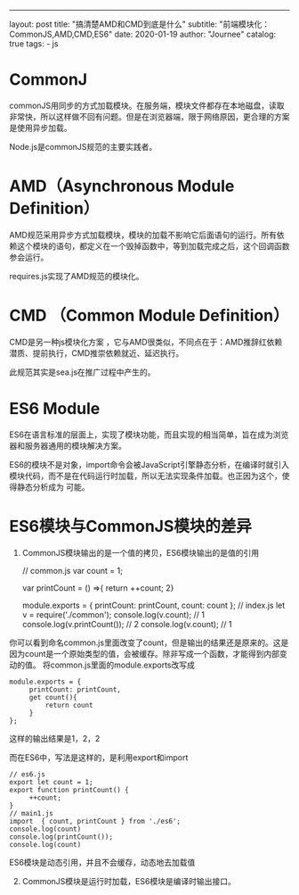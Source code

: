 ---
layout: post
title: "搞清楚AMD和CMD到底是什么"
subtitle: "前端模块化：CommonJS,AMD,CMD,ES6"
date: 2020-01-19
author: "Journee"
catalog: true
tags:
    - js
    
    
# CommonJ
commonJS用同步的方式加载模块。在服务端，模块文件都存在本地磁盘，读取非常快，所以这样做不回有问题。但是在浏览器端，限于网络原因，更合理的方案是使用异步加载。

Node.js是commonJS规范的主要实践者。

# AMD（Asynchronous Module Definition）
AMD规范采用异步方式加载模块，模块的加载不影响它后面语句的运行。所有依赖这个模块的语句，都定义在一个毁掉函数中，等到加载完成之后，这个回调函数参会运行。

requires.js实现了AMD规范的模块化。

# CMD （Common Module Definition）
CMD是另一种js模块化方案 ，它与AMD很类似，不同点在于：AMD推辞红依赖潜质、提前执行，CMD推崇依赖就近、延迟执行。

此规范其实是sea.js在推广过程中产生的。

# ES6 Module
ES6在语言标准的层面上，实现了模块功能，而且实现的相当简单，旨在成为浏览器和服务器通用的模块解决方案。

ES6的模块不是对象，import命令会被JavaScript引擎静态分析，在编译时就引入模块代码，而不是在代码运行时加载，所以无法实现条件加载。也正因为这个，使得静态分析成为
可能。

# ES6模块与CommonJS模块的差异
1. CommonJS模块输出的是一个值的拷贝，ES6模块输出的是值的引用


    // common.js
    var count = 1;
    
    var printCount = () =>{ 
       return ++count;
    2}
    
    module.exports = {
         printCount: printCount,
         count: count
    };
     // index.js
    let v = require('./common');
    console.log(v.count); // 1
    console.log(v.printCount()); // 2
    console.log(v.count); // 1
       
你可以看到命名common.js里面改变了count，但是输出的结果还是原来的。这是因为count是一个原始类型的值，会被缓存。除非写成一个函数，才能得到内部变动的值。
将common.js里面的module.exports改写成
        
    module.exports = {
         printCount: printCount,
         get count(){
             return count
         }
    };              
    
这样的输出结果是1，2，2

而在ES6中，写法是这样的，是利用export和import

    // es6.js
    export let count = 1;
    export function printCount() {
         ++count;
    }
    // main1.js
    import  { count, printCount } from './es6';
    console.log(count)
    console.log(printCount());
    console.log(count)
    
ES6模块是动态引用，并且不会缓存，动态地去加载值

2. CommonJS模块是运行时加载，ES6模块是编译时输出接口。
    